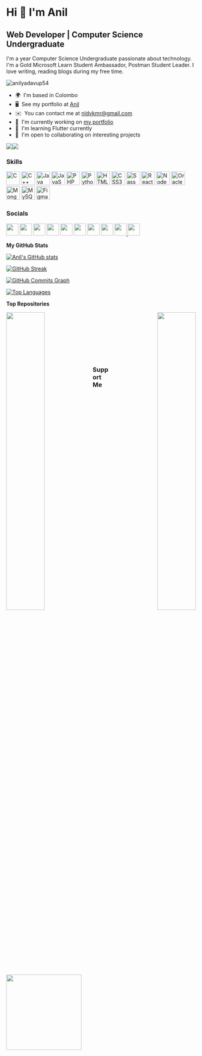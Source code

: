 Hi 👋 I'm Anil 
================================

Web Developer | Computer Science Undergraduate
-----------------------------

I'm a year Computer Science Undergraduate passionate about technology. I'm a Gold Microsoft Learn Student Ambassador, Postman Student Leader. I love writing, reading blogs during my free time.

<p align="left"> <img src="https://komarev.com/ghpvc/?username=anilyadavup54&label=Profile%20views&color=0e75b6&style=flat" alt="anilyadavup54" /> </p>

* 🌍  I'm based in Colombo
* 🖥️  See my portfolio at [Anil ](https://anilyadavup54.github.io/Portfolio/)
* ✉️  You can contact me at [nldvkmr@gmail.com](mailto:nldvkmr@gmail.com)
* 🚀  I'm currently working on [my portfolio](https://anilyadavup54.github.io/Portfolio/)
* 🧠  I'm learning Flutter currently
* 🤝  I'm open to collaborating on interesting projects

<a href="https://www.github.com/anilyadavup54/" target="_blank" rel="noreferrer"><img
src="https://img.shields.io/github/followers/anilyadavup54?logo=github&style=for-the-badge&color=0891b2&labelColor=000000" /></a><a href="https://www.twitter.com/Anilyadavano(https://x.com/Anilyadavano)" target="_blank" rel="noreferrer"><img
src="https://img.shields.io/twitter/follow/Anilyadavano?logo=twitter&style=for-the-badge&color=0891b2&labelColor=000000"
/></a>

### Skills


<p align="left">
<a href="https://docs.microsoft.com/en-us/cpp/?view=msvc-170" target="_blank" rel="noreferrer"><img src="https://raw.githubusercontent.com/danielcranney/readme-generator/main/public/icons/skills/c-colored.svg" width="36" height="36" alt="C" /></a>
<a href="https://docs.microsoft.com/en-us/cpp/?view=msvc-170" target="_blank" rel="noreferrer"><img src="https://raw.githubusercontent.com/danielcranney/readme-generator/main/public/icons/skills/cplusplus-colored.svg" width="36" height="36" alt="C++" /></a>
<a href="https://www.oracle.com/java/" target="_blank" rel="noreferrer"><img src="https://raw.githubusercontent.com/danielcranney/readme-generator/main/public/icons/skills/java-colored.svg" width="36" height="36" alt="Java" /></a>
<a href="https://developer.mozilla.org/en-US/docs/Web/JavaScript" target="_blank" rel="noreferrer"><img src="https://raw.githubusercontent.com/danielcranney/readme-generator/main/public/icons/skills/javascript-colored.svg" width="36" height="36" alt="JavaScript" /></a>
<a href="https://www.php.net/" target="_blank" rel="noreferrer"><img src="https://raw.githubusercontent.com/danielcranney/readme-generator/main/public/icons/skills/php-colored.svg" width="36" height="36" alt="PHP" /></a>
<a href="https://www.python.org/" target="_blank" rel="noreferrer"><img src="https://raw.githubusercontent.com/danielcranney/readme-generator/main/public/icons/skills/python-colored.svg" width="36" height="36" alt="Python" /></a>
<a href="https://developer.mozilla.org/en-US/docs/Glossary/HTML5" target="_blank" rel="noreferrer"><img src="https://raw.githubusercontent.com/danielcranney/readme-generator/main/public/icons/skills/html5-colored.svg" width="36" height="36" alt="HTML5" /></a>
<a href="https://www.w3.org/TR/CSS/#css" target="_blank" rel="noreferrer"><img src="https://raw.githubusercontent.com/danielcranney/readme-generator/main/public/icons/skills/css3-colored.svg" width="36" height="36" alt="CSS3" /></a>
<a href="https://sass-lang.com/" target="_blank" rel="noreferrer"><img src="https://raw.githubusercontent.com/danielcranney/readme-generator/main/public/icons/skills/sass-colored.svg" width="36" height="36" alt="Sass" /></a>
<a href="https://reactjs.org/" target="_blank" rel="noreferrer"><img src="https://raw.githubusercontent.com/danielcranney/readme-generator/main/public/icons/skills/react-colored.svg" width="36" height="36" alt="React" /></a>
<a href="https://nodejs.org/en/" target="_blank" rel="noreferrer"><img src="https://raw.githubusercontent.com/danielcranney/readme-generator/main/public/icons/skills/nodejs-colored.svg" width="36" height="36" alt="NodeJS" /></a>
<a href="https://www.oracle.com/uk/index.html" target="_blank" rel="noreferrer"><img src="https://raw.githubusercontent.com/danielcranney/readme-generator/main/public/icons/skills/oracle-colored.svg" width="36" height="36" alt="Oracle" /></a>
<a href="https://www.mongodb.com/" target="_blank" rel="noreferrer"><img src="https://raw.githubusercontent.com/danielcranney/readme-generator/main/public/icons/skills/mongodb-colored.svg" width="36" height="36" alt="MongoDB" /></a>
<a href="https://www.mysql.com/" target="_blank" rel="noreferrer"><img src="https://raw.githubusercontent.com/danielcranney/readme-generator/main/public/icons/skills/mysql-colored.svg" width="36" height="36" alt="MySQL" /></a>
<a href="https://www.figma.com/" target="_blank" rel="noreferrer"><img src="https://raw.githubusercontent.com/danielcranney/readme-generator/main/public/icons/skills/figma-colored.svg" width="36" height="36" alt="Figma" /></a>
</p>


### Socials

<p align="left"> <a href="https://www.dev.to/suraif16" target="_blank" rel="noreferrer"><img src="https://raw.githubusercontent.com/danielcranney/readme-generator/main/public/icons/socials/devdotto-dark.svg" width="32" height="32" /></a> <a href="https://www.facebook.com/" target="_blank" rel="noreferrer"><img src="https://raw.githubusercontent.com/danielcranney/readme-generator/main/public/icons/socials/facebook.svg" width="32" height="32" /></a> <a href="https://www.github.com/anilyadavup54" target="_blank" rel="noreferrer"><img src="https://raw.githubusercontent.com/danielcranney/readme-generator/main/public/icons/socials/github-dark.svg" width="32" height="32" /></a> <a href="https://hashnode.com/@anilyadavup54" target="_blank" rel="noreferrer"><img src="https://raw.githubusercontent.com/danielcranney/readme-generator/main/public/icons/socials/hashnode.svg" width="32" height="32" /></a> <a href="http://www.instagram.com/" target="_blank" rel="noreferrer"><img src="https://raw.githubusercontent.com/danielcranney/readme-generator/main/public/icons/socials/instagram.svg" width="32" height="32" /></a> <a href="https://www.linkedin.com/in/" target="_blank" rel="noreferrer"><img src="https://raw.githubusercontent.com/danielcranney/readme-generator/main/public/icons/socials/linkedin.svg" width="32" height="32" /></a> <a href="[http://https://medium.com/@anilyadavup54" target="_blank" rel="noreferrer"><img src="https://raw.githubusercontent.com/danielcranney/readme-generator/main/public/icons/socials/medium-dark.svg" width="32" height="32" /></a>
<a href="https://www.stackoverflow.com/users/" target="_blank" rel="noreferrer"><img src="https://raw.githubusercontent.com/danielcranney/readme-generator/main/public/icons/socials/stackoverflow.svg" width="32" height="32" /></a>
<a href="https://x.com/Anilyadavano" target="_blank" rel="noreferrer"><img src="https://raw.githubusercontent.com/danielcranney/readme-generator/main/public/icons/socials/twitter.svg" width="32" height="32" />
<a href="https://www.youtube.com/" target="_blank" rel="noreferrer"><img src="https://raw.githubusercontent.com/danielcranney/readme-generator/main/public/icons/socials/youtube.svg" width="32" height="32" /></a></p>



<b>My GitHub Stats</b>  


<a href="http://www.github.com/anilyadavup54"><img src="https://github-readme-stats.vercel.app/api?username=anilyadavup54&show_icons=true&hide=issues,&count_private=true&title_color=0891b2&text_color=ffffff&icon_color=0891b2&bg_color=000000&hide_border=true&show_icons=true" alt="Anil's GitHub stats" /></a>

<a href="https://git.io/streak-stats"><img src="https://github-readme-streak-stats.herokuapp.com?user=anilyadavup54&theme=transparent&mode=weekly" alt="GitHub Streak" /></a>

<a href="http://www.github.com/anilyadavup54"><img src="https://github-readme-activity-graph.cyclic.app/graph?username=Suraif16&bg_color=000000&color=ffffff&line=0891b2&point=ffffff&area_color=000000&area=true&hide_border=true&custom_title=GitHub%20Commits%20Graph" alt="GitHub Commits Graph" /></a>

<a href="http://www.github.com/anilyadavup54" align="left"><img src="https://github-readme-stats.vercel.app/api/top-langs/?username=Suraif16&langs_count=10&title_color=0891b2&text_color=ffffff&icon_color=0891b2&bg_color=000000&hide_border=true&locale=en&custom_title=Top%20%Languages" alt="Top Languages" /></a>

<b>Top Repositories</b>

<div width="100%" align="center">
<a href="https://github.com/anilyadavup54/Portfolio" align="left"><img align="left" width="45%" src="https://github-readme-stats.vercel.app/api/pin/?username=anilyadavup54&repo=Portfolio&title_color=0891b2&text_color=ffffff&icon_color=0891b2&bg_color=000000&hide_border=true&locale=en" /></a>
<a href="https://github.com/anilyadavup54/Portfolio" align="right"><img align="right" width="45%" src="https://github-readme-stats.vercel.app/api/pin/?username=anilyadavup54&repo=Portfolio&title_color=0891b2&text_color=ffffff&icon_color=0891b2&bg_color=000000&hide_border=true&locale=en" /></a>
</div><br /><br /><br /><br /><br /><br /><br />

### Support Me
  <img src="https://cdn.buymeacoffee.com/buttons/v2/default-yellow.png" width="200" /></a>
